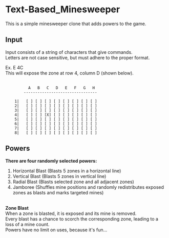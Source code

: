 # Text-Based_Minesweeper
This is a simple minesweeper clone that adds powers to the game.

## Input
Input consists of a string of characters that give commands.<br>
Letters are not case sensitive, but must adhere to the proper format.<br>

Ex. E 4C<br>
This will expose the zone at row 4, column D (shown below).<br><br>

              A   B   C   D   E   F   G   H 
            --------------------------------
       
        1|   [ ] [ ] [ ] [ ] [ ] [ ] [ ] [ ]
        2|   [ ] [ ] [ ] [ ] [ ] [ ] [ ] [ ]
        3|   [ ] [ ] [ ] [ ] [ ] [ ] [ ] [ ]
        4|   [ ] [ ] [X] [ ] [ ] [ ] [ ] [ ]
        5|   [ ] [ ] [ ] [ ] [ ] [ ] [ ] [ ]
        6|   [ ] [ ] [ ] [ ] [ ] [ ] [ ] [ ]
        7|   [ ] [ ] [ ] [ ] [ ] [ ] [ ] [ ]
        8|   [ ] [ ] [ ] [ ] [ ] [ ] [ ] [ ]
 
 
 ## Powers
 **There are four randomly selected powers:**<br>
 1. Horizontal Blast (Blasts 5 zones in a horizontal line)<br>
 2. Vertical Blast (Blasts 5 zones in vertical line)<br>
 3. Radial Blast (Blasts selected zone and all adjacent zones)<br>
 4. Jamboree (Shuffles mine positions and randomly redistributes exposed zones as blasts and marks targeted mines)<br><br>

**Zone Blast**<br>
 When a zone is blasted, it is exposed and its mine is removed.<br>
 Every blast has a chance to scorch the corresponding zone, leading to a loss of a mine count.<br>
 Powers have no limit on uses, because it's fun...<br>
